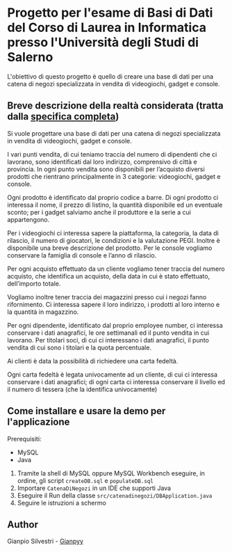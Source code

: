 # Progetto per l'esame di Basi di Dati del Corso di Laurea in Informatica presso l'Università degli Studi di Salerno

L'obiettivo di questo progetto è quello di creare una base di dati per una catena di negozi specializzata in vendita di videogiochi, gadget e console.


## Breve descrizione della realtà considerata (tratta dalla [specifica completa](https://github.com/Gianpyy/ProgettoBD/blob/main/Documento%20completo%20progetto%20BD%20.pdf))

Si vuole progettare una base di dati per una catena di negozi specializzata in vendita di videogiochi, gadget e console.

I vari punti vendita, di cui teniamo traccia del numero di dipendenti che ci lavorano, sono identificati dal loro indirizzo, comprensivo di città e provincia.
In ogni punto vendita sono disponibili per l’acquisto diversi prodotti che rientrano principalmente in 3 categorie: videogiochi, gadget e console. 

Ogni prodotto è identificato dal proprio codice a barre. Di ogni prodotto ci interessa il nome, il prezzo di listino, la quantità disponibile ed un eventuale sconto; per i gadget salviamo anche il produttore e la serie a cui appartengono.

Per i videogiochi ci interessa sapere la piattaforma, la categoria, la data di rilascio, il numero di giocatori, le condizioni e la valutazione PEGI. Inoltre è disponibile una breve descrizione del prodotto. Per le console vogliamo conservare la famiglia di console e l’anno di rilascio.

Per ogni acquisto effettuato da un cliente vogliamo tener traccia del numero acquisto, che identifica un acquisto, della data in cui è stato effettuato, dell’importo totale.

Vogliamo inoltre tener traccia dei magazzini presso cui i negozi fanno rifornimento. Ci interessa sapere il loro indirizzo, i prodotti al loro interno e la quantità in magazzino.

Per ogni dipendente, identificato dal proprio employee number, ci interessa conservare i dati anagrafici, le ore settimanali ed il punto vendita in cui lavorano.
Per titolari soci, di cui ci interessano i dati anagrafici, il punto vendita di cui sono i titolari e la quota percentuale.

Ai clienti è data la possibilità di richiedere una carta fedeltà. 

Ogni carta fedeltà è legata univocamente ad un cliente, di cui ci interessa conservare i dati anagrafici; di ogni carta ci interessa conservare il livello ed il numero di tessera (che la identifica univocamente)


## Come installare e usare la demo per l'applicazione

Prerequisiti: 
- MySQL
- Java

1. Tramite la shell di MySQL oppure MySQL Workbench eseguire, in ordine, gli script `createDB.sql` e `populateDB.sql`
2. Importare `CatenaDiNegozi` in un IDE che supporti Java
3. Eseguire il Run della classe `src/catenadinegozi/DBApplication.java` 
4. Seguire le istruzioni a schermo


## Author
Gianpio Silvestri - [Gianpyy](https://github.com/Gianpyy)
